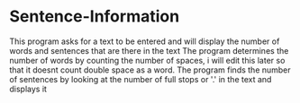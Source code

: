 # Sentence-Information
This program asks for a text to be entered and will display the number of words and sentences that are there in the text
The program determines the number of words by counting the number of spaces, i will edit this later so that it doesnt count double space as a word.
The program finds the number of sentences by looking at the number of full stops or '.' in the text and displays it
